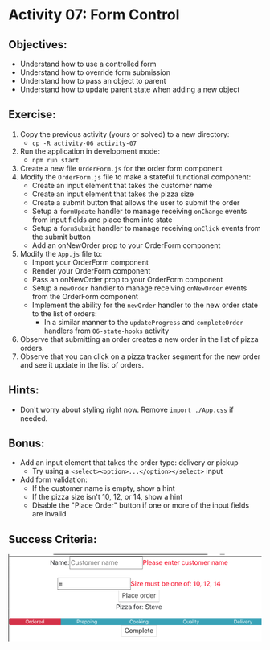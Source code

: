 
# Activity 07: Form Control

## Objectives:

* Understand how to use a controlled form
* Understand how to override form submission
* Understand how to pass an object to parent
* Understand how to update parent state when adding a new object

## Exercise:

1. Copy the previous activity (yours or solved) to a new directory:
    * `cp -R activity-06 activity-07`
2. Run the application in development mode:
    * `npm run start`
3. Create a new file `OrderForm.js` for the order form component
4. Modify the `OrderForm.js` file to make a stateful functional component:
    * Create an input element that takes the customer name
    * Create an input element that takes the pizza size
    * Create a submit button that allows the user to submit the order
    * Setup a `formUpdate` handler to manage receiving `onChange` events from input fields and place them into state
    * Setup a `formSubmit` handler to manage receiving `onClick` events from the submit button
    * Add an onNewOrder prop to your OrderForm component
5. Modify the `App.js` file to:
    * Import your OrderForm component
    * Render your OrderForm component
    * Pass an onNewOrder prop to your OrderForm component
    * Setup a `newOrder` handler to manage receiving `onNewOrder` events from the OrderForm component
    * Implement the ability for the `newOrder` handler to the new order state to the list of orders:
        * In a similar manner to the `updateProgress` and `completeOrder` handlers from `06-state-hooks` activity
6. Observe that submitting an order creates a new order in the list of pizza orders.
7. Observe that you can click on a pizza tracker segment for the new order and see it update in the list of orders.

## Hints:

* Don't worry about styling right now.  Remove `import ./App.css` if needed.

## Bonus:

* Add an input element that takes the order type: delivery or pickup
    * Try using a `<select><option>...</option></select>` input
* Add form validation:
    * If the customer name is empty, show a hint
    * If the pizza size isn't 10, 12, or 14, show a hint
    * Disable the "Place Order" button if one or more of the input fields are invalid

## Success Criteria:

![success.png](success.png)
